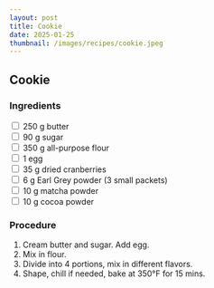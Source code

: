 ```yaml
---
layout: post
title: Cookie
date: 2025-01-25
thumbnail: /images/recipes/cookie.jpeg
---
```


## Cookie

### Ingredients
<label><input type="checkbox"> 250 g butter</label><br>
<label><input type="checkbox"> 90 g sugar</label><br>
<label><input type="checkbox"> 350 g all-purpose flour</label><br>
<label><input type="checkbox"> 1 egg</label><br>
<label><input type="checkbox"> 35 g dried cranberries</label><br>
<label><input type="checkbox"> 6 g Earl Grey powder (3 small packets)</label><br>
<label><input type="checkbox"> 10 g matcha powder</label><br>
<label><input type="checkbox"> 10 g cocoa powder</label><br>

### Procedure
1. Cream butter and sugar. Add egg.
2. Mix in flour.
3. Divide into 4 portions, mix in different flavors.
4. Shape, chill if needed, bake at 350°F for 15 mins.

